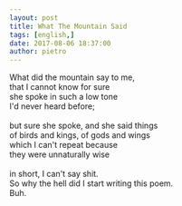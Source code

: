 ```yaml
---
layout: post
title: What The Mountain Said
tags: [english,]
date: 2017-08-06 18:37:00
author: pietro
---
```

What did the mountain say to me,<br/>that I cannot know for sure<br/>she spoke in such a low tone<br/>I'd never heard before;<br/><br/>but sure she spoke, and she said things<br/>of birds and kings, of gods and wings<br/>which I can't repeat because<br/>they were unnaturally wise<br/><br/>in short, I can't say shit.<br/>So why the hell did I start writing this poem.<br/>Buh.
